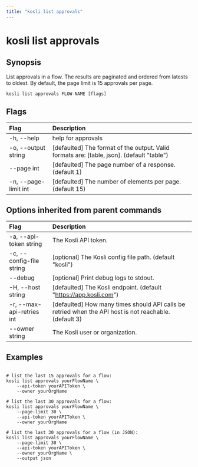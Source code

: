 ```yaml
---
title: "kosli list approvals"
---
```


# kosli list approvals

## Synopsis

List approvals in a flow.
The results are paginated and ordered from latests to oldest. 
By default, the page limit is 15 approvals per page.  


```shell
kosli list approvals FLOW-NAME [flags]
```

## Flags
| Flag | Description |
| :--- | :--- |
|    -h, --help  |  help for approvals  |
|    -o, --output string  |  [defaulted] The format of the output. Valid formats are: [table, json]. (default "table")  |
|        --page int  |  [defaulted] The page number of a response. (default 1)  |
|    -n, --page-limit int  |  [defaulted] The number of elements per page. (default 15)  |


## Options inherited from parent commands
| Flag | Description |
| :--- | :--- |
|    -a, --api-token string  |  The Kosli API token.  |
|    -c, --config-file string  |  [optional] The Kosli config file path. (default "kosli")  |
|        --debug  |  [optional] Print debug logs to stdout.  |
|    -H, --host string  |  [defaulted] The Kosli endpoint. (default "https://app.kosli.com")  |
|    -r, --max-api-retries int  |  [defaulted] How many times should API calls be retried when the API host is not reachable. (default 3)  |
|        --owner string  |  The Kosli user or organization.  |


## Examples

```shell

# list the last 15 approvals for a flow:
kosli list approvals yourFlowName \
	--api-token yourAPIToken \
	--owner yourOrgName

# list the last 30 approvals for a flow:
kosli list approvals yourFlowName \
	--page-limit 30 \
	--api-token yourAPIToken \
	--owner yourOrgName

# list the last 30 approvals for a flow (in JSON):
kosli list approvals yourFlowName \
	--page-limit 30 \
	--api-token yourAPIToken \
	--owner yourOrgName \
	--output json

```

